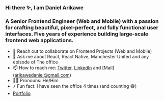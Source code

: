 ### Hi there ✨, I am Daniel Arikawe

### A Senior Frontend Engineer (Web and Mobile) with a passion for crafting beautiful, pixel-perfect, and fully functional user interfaces. Five years of experience building large-scale frontend web applications.


- 🤝 Reach out to collaborate on Frontend Projects (Web and Mobile)
- 💬 Ask me about React, React Native, Manchester United and any episode of The office
- 📫 How to reach me: [Twitter](https://twitter.com/danieljohnsin), [LinkedIn](https://www.linkedin.com/in/daniel-arikawe-498a1a178/) and [Mail] (arikawedaniel@gmail.com)
- 👨🏽 Pronouns: He/Him
- ⚡ Fun fact: I have seen the office 4 times (and counting 😅)
- [Portfolio](https://arikawedaniel.netlify.app/)



